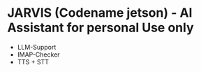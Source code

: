 #  JARVIS (Codename jetson) - AI Assistant for personal Use only

*  LLM-Support
*  IMAP-Checker
*  TTS + STT

